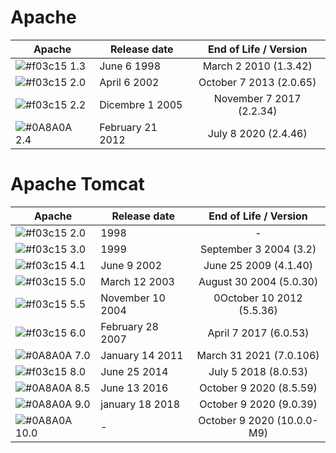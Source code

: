 # Apache

| Apache | Release date | End of Life / Version |
| ------ | ------ | :------: |
| ![#f03c15](https://placehold.it/15/f03c15/000000?text=+) 1.3 | June 6 1998 | March 2 2010 (1.3.42) |
| ![#f03c15](https://placehold.it/15/f03c15/000000?text=+) 2.0 | April 6 2002 | October 7 2013 (2.0.65) |
| ![#f03c15](https://placehold.it/15/f03c15/000000?text=+) 2.2 | Dicembre 1 2005 | November 7 2017 (2.2.34) |
| ![#0A8A0A](https://placehold.it/15/0A8A0A/000000?text=+) 2.4 | February 21 2012 | July 8 2020 (2.4.46) |



# Apache Tomcat

| Apache | Release date | End of Life / Version |
| ------ | ------ | :------: |
| ![#f03c15](https://placehold.it/15/f03c15/000000?text=+) 2.0 | 1998 | - |
| ![#f03c15](https://placehold.it/15/f03c15/000000?text=+) 3.0 | 1999 | September 3 2004 (3.2) |
| ![#f03c15](https://placehold.it/15/f03c15/000000?text=+) 4.1 | June 9 2002 | June 25 2009 (4.1.40) |
| ![#f03c15](https://placehold.it/15/f03c15/000000?text=+) 5.0 | March 12 2003 | August 30 2004 (5.0.30) |
| ![#f03c15](https://placehold.it/15/f03c15/000000?text=+) 5.5 | November 10 2004 | 0October 10 2012 (5.5.36) |
| ![#f03c15](https://placehold.it/15/f03c15/000000?text=+) 6.0 | February 28 2007 | April 7 2017 (6.0.53) |
| ![#0A8A0A](https://placehold.it/15/0A8A0A/000000?text=+) 7.0 | January 14 2011 | March 31 2021 (7.0.106) |
| ![#f03c15](https://placehold.it/15/f03c15/000000?text=+) 8.0 | June 25 2014 | July 5 2018 (8.0.53) |
| ![#0A8A0A](https://placehold.it/15/0A8A0A/000000?text=+) 8.5 | June 13 2016 | October 9 2020 (8.5.59) |
| ![#0A8A0A](https://placehold.it/15/0A8A0A/000000?text=+) 9.0 | january 18 2018 | October 9 2020 (9.0.39) |
| ![#0A8A0A](https://placehold.it/15/0A8A0A/000000?text=+) 10.0 | - | October 9 2020 (10.0.0-M9) |
